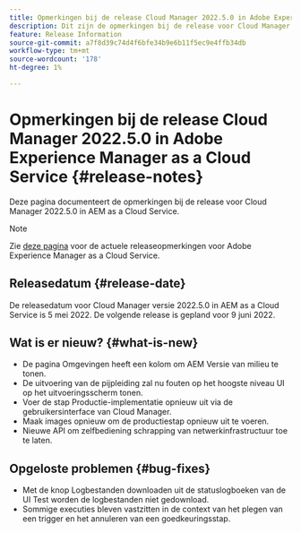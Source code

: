 ```yaml
---
title: Opmerkingen bij de release Cloud Manager 2022.5.0 in Adobe Experience Manager as a Cloud Service
description: Dit zijn de opmerkingen bij de release voor Cloud Manager 2022.5.0 in AEM as a Cloud Service.
feature: Release Information
source-git-commit: a7f8d39c74d4f6bfe34b9e6b11f5ec9e4ffb34db
workflow-type: tm+mt
source-wordcount: '178'
ht-degree: 1%

---
```



# Opmerkingen bij de release Cloud Manager 2022.5.0 in Adobe Experience Manager as a Cloud Service {#release-notes}

Deze pagina documenteert de opmerkingen bij de release voor Cloud Manager 2022.5.0 in AEM as a Cloud Service.

>[!NOTE]
>
>Zie [deze pagina](/help/release-notes/release-notes-cloud/release-notes-current.md) voor de actuele releaseopmerkingen voor Adobe Experience Manager as a Cloud Service.

## Releasedatum {#release-date}

De releasedatum voor Cloud Manager versie 2022.5.0 in AEM as a Cloud Service is 5 mei 2022. De volgende release is gepland voor 9 juni 2022.

## Wat is er nieuw? {#what-is-new}

* De pagina Omgevingen heeft een kolom om AEM Versie van milieu te tonen.
* De uitvoering van de pijpleiding zal nu fouten op het hoogste niveau UI op het uitvoeringsscherm tonen.
* Voer de stap Productie-implementatie opnieuw uit via de gebruikersinterface van Cloud Manager.
* Maak images opnieuw om de productiestap opnieuw uit te voeren.
* Nieuwe API om zelfbediening schrapping van netwerkinfrastructuur toe te laten.

## Opgeloste problemen {#bug-fixes}

* Met de knop Logbestanden downloaden uit de statuslogboeken van de UI Test worden de logbestanden niet gedownload.
* Sommige executies bleven vastzitten in de context van het plegen van een trigger en het annuleren van een goedkeuringsstap.
